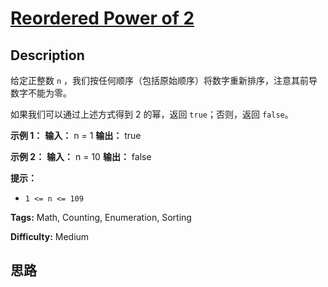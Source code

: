 # [Reordered Power of 2][title]

## Description

给定正整数 `n` ，我们按任何顺序（包括原始顺序）将数字重新排序，注意其前导数字不能为零。

如果我们可以通过上述方式得到 2 的幂，返回 `true`；否则，返回 `false`。



**示例 1：**
            **输入：** n = 1    **输出：** true    

**示例 2：**
            **输入：** n = 10    **输出：** false    



**提示：**

  * `1 <= n <= 109`


**Tags:** Math, Counting, Enumeration, Sorting

**Difficulty:** Medium

## 思路

[title]: https://leetcode-cn.com/problems/reordered-power-of-2
